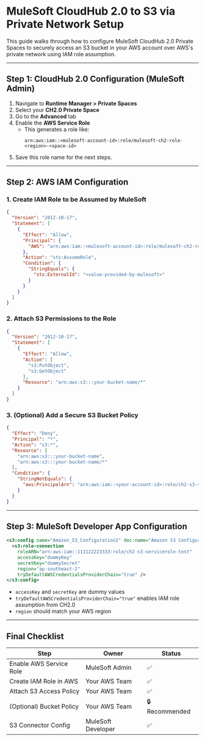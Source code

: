 
# MuleSoft CloudHub 2.0 to S3 via Private Network Setup

This guide walks through how to configure MuleSoft CloudHub 2.0 Private Spaces to securely access an S3 bucket in your AWS account over AWS's private network using IAM role assumption.

---

## Step 1: CloudHub 2.0 Configuration (MuleSoft Admin)

1. Navigate to **Runtime Manager > Private Spaces**
2. Select your **CH2.0 Private Space**
3. Go to the **Advanced** tab
4. Enable the **AWS Service Role**
   - This generates a role like:
     ```
     arn:aws:iam::<mulesoft-account-id>:role/mulesoft-ch2-role-<region>-<space-id>
     ```
5. Save this role name for the next steps.

---

## Step 2: AWS IAM Configuration 

### 1. Create IAM Role to be Assumed by MuleSoft

```json
{
  "Version": "2012-10-17",
  "Statement": [
    {
      "Effect": "Allow",
      "Principal": {
        "AWS": "arn:aws:iam::<mulesoft-account-id>:role/mulesoft-ch2-role-<region>-<space-id>"
      },
      "Action": "sts:AssumeRole",
      "Condition": {
        "StringEquals": {
          "sts:ExternalId": "<value-provided-by-mulesoft>"
        }
      }
    }
  ]
}
```

### 2. Attach S3 Permissions to the Role

```json
{
  "Version": "2012-10-17",
  "Statement": [
    {
      "Effect": "Allow",
      "Action": [
        "s3:PutObject",
        "s3:GetObject"
      ],
      "Resource": "arn:aws:s3:::your-bucket-name/*"
    }
  ]
}
```

### 3. (Optional) Add a Secure S3 Bucket Policy

```json
{
  "Effect": "Deny",
  "Principal": "*",
  "Action": "s3:*",
  "Resource": [
    "arn:aws:s3:::your-bucket-name",
    "arn:aws:s3:::your-bucket-name/*"
  ],
  "Condition": {
    "StringNotEquals": {
      "aws:PrincipalArn": "arn:aws:iam::<your-account-id>:role/ch2-s3-servicerole-test"
    }
  }
}
```

---

## Step 3: MuleSoft Developer App Configuration

```xml
<s3:config name="Amazon_S3_Configuration2" doc:name="Amazon S3 Configuration" doc:id="d72a7408-a62d-401d-a0a0-314936300bd4">
  <s3:role-connection 
    roleARN="arn:aws:iam::111122223333:role/ch2-s3-servicerole-test"
    accessKey="dummyKey"
    secretKey="dummySecret"
    region="ap-southeast-2"
    tryDefaultAWSCredentialsProviderChain="true" />
</s3:config>
```

- `accessKey` and `secretKey` are dummy values
- `tryDefaultAWSCredentialsProviderChain="true"` enables IAM role assumption from CH2.0
- `region` should match your AWS region

---

## Final Checklist

| Step                      | Owner              | Status |
|---------------------------|--------------------|--------|
| Enable AWS Service Role   | MuleSoft Admin     | ✅      |
| Create IAM Role in AWS    | Your AWS Team      | ✅      |
| Attach S3 Access Policy   | Your AWS Team      | ✅      |
| (Optional) Bucket Policy  | Your AWS Team      | 🔒 Recommended |
| S3 Connector Config       | MuleSoft Developer | ✅      |
